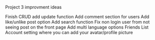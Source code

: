 <!-- Step 1 Clone this repo somewhere in your machine

https://smediumblog.herokuapp.com/

Step 2 is cd into this repo, and then run
MAC rm -rf .git
Windows Powershell rm -force .git

Step 3 git init
Step 4 git add -A
Step 5 git commit -m 'Init repo'
Step 6 Make a git repo
Step 7 copy the git remote add origin line and paste it to your repo
Step 8 git push -u origin master
Step 9 Add your team members to the repo
Step 10 protect the master branch just in case people merge changes to master


Proj 2 Requirements
Must use a Node and Express web server
Must be backed by a SQL Database
Must be deployed to Heroku with data
Must have a polished UI
Must have a folder structure that meets the MVC paradigm
Must Use React
Must meet good quality coding standards (indentation etc)
Must have GET and POST request for creating and getting data
Must protect API keys in Node with environmental Variables


You need to create a .env file that has a JWT_SECRET.
The content of the file should look like the code below.

JWT_SECRET=asdyuofgayudagdyuadsgar837rgsdada
 DUE DATE ON  NOVEMBER 14
 -->

Project 3 improvment ideas

Finish CRUD add update function
Add comment section for users
Add like/unlike post option
Add search function
Fix non login user from not seeing post on the front page
Add multi language options
Friends List
Account setting where you can add your avatar/profile picture
